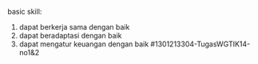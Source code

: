 basic skill:
1. dapat berkerja sama dengan baik
2. dapat beradaptasi dengan baik
3. dapat mengatur keuangan dengan baik
#1301213304-TugasWGTIK14-no1&2
